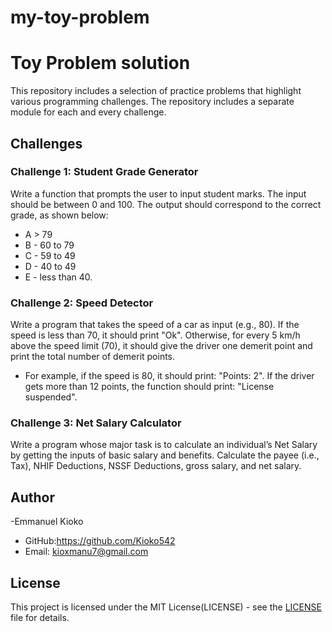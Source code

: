 # my-toy-problem
# Toy Problem solution

This repository includes a selection of practice problems that highlight various programming challenges. The repository includes a separate module for each and every challenge.

## Challenges

### Challenge 1: Student Grade Generator

Write a function that prompts the user to input student marks. The input should be between 0 and 100. The output should correspond to the correct grade, as shown below:

- A > 79
- B - 60 to 79
- C - 59 to 49
- D - 40 to 49
- E - less than 40.

### Challenge 2: Speed Detector

Write a program that takes the speed of a car as input (e.g., 80). If the speed is less than 70, it should print "Ok". Otherwise, for every 5 km/h above the speed limit (70), it should give the driver one demerit point and print the total number of demerit points.

- For example, if the speed is 80, it should print: "Points: 2". If the driver gets more than 12 points, the function should print: "License suspended".

### Challenge 3: Net Salary Calculator

Write a program whose major task is to calculate an individual’s Net Salary by getting the inputs of basic salary and benefits. Calculate the payee (i.e., Tax), NHIF Deductions, NSSF Deductions, gross salary, and net salary.

## Author

-Emmanuel Kioko
- GitHub:https://github.com/Kioko542
- Email: kioxmanu7@gmail.com
## License
This project is licensed under the MIT License(LICENSE) - see the [LICENSE](LICENSE) file for details.
